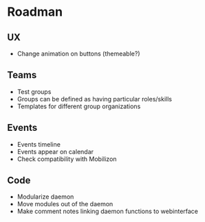 # Roadman

## UX
 * Change animation on buttons (themeable?)

## Teams

 * Test groups
 * Groups can be defined as having particular roles/skills
 * Templates for different group organizations

## Events

 * Events timeline
 * Events appear on calendar
 * Check compatibility with Mobilizon

## Code

 * Modularize daemon
 * Move modules out of the daemon
 * Make comment notes linking daemon functions to webinterface